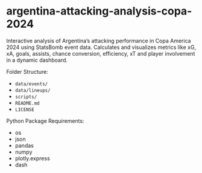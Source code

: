 # argentina-attacking-analysis-copa-2024
Interactive analysis of Argentina’s attacking performance in Copa America 2024 using StatsBomb event data. Calculates and visualizes metrics like xG, xA, goals, assists, chance conversion, efficiency, xT and player involvement in a dynamic dashboard.

Folder Structure:

- `data/events/` 
- `data/lineups/` 
- `scripts/` 
- `README.md`
- `LICENSE`

Python Package Requirements:

- os
- json
- pandas
- numpy
- plotly.express
- dash
